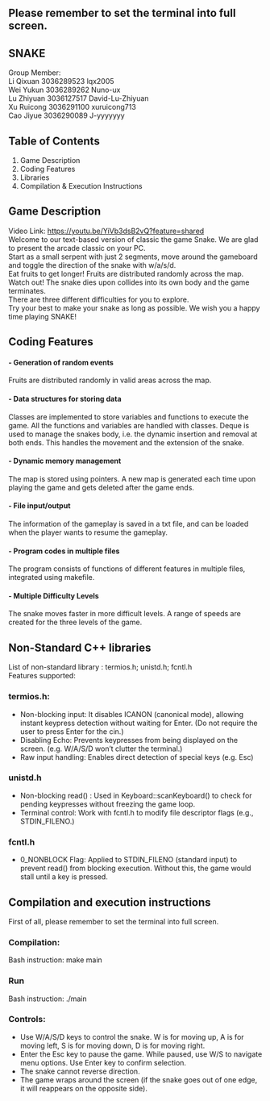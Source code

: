 ## Please remember to set the terminal into full screen.
## SNAKE
Group Member: <br/>
              Li Qixuan 3036289523 lqx2005 <br/>
              Wei Yukun 3036289262 Nuno-ux <br/>
              Lu Zhiyuan 3036127517 David-Lu-Zhiyuan <br/>
              Xu Ruicong 3036291100 xuruicong713 <br/>
              Cao Jiyue 3036290089 J-yyyyyyy <br/>

## Table of Contents
1. Game Description
2. Coding Features
3. Libraries
4. Compilation & Execution Instructions

## Game Description
Video Link: https://youtu.be/YiVb3dsB2vQ?feature=shared <br/>
Welcome to our text-based version of classic the game Snake. We are glad to present the arcade classic on your PC.<br/>
Start as a small serpent with just 2 segments, move around the gameboard and toggle the direction of the snake with w/a/s/d.<br/>
Eat fruits to get longer! Fruits are distributed randomly across the map. <br/>
Watch out! The snake dies upon collides into its own body and the game terminates. <br/>
There are three different difficulties for you to explore.<br/>
Try your best to make your snake as long as possible. We wish you a happy time playing SNAKE!


## Coding Features
#### - Generation of random events  <br/>
Fruits are distributed randomly in valid areas across the map.  <br/>
#### - Data structures for storing data  <br/>
Classes are implemented to store variables and functions to execute the game. All the functions and variables are handled with classes. Deque is used to manage the snakes body, i.e. the dynamic insertion and removal at both ends. This handles the movement and the extension of the snake. <br/>
#### - Dynamic memory management <br/>
The map is stored using pointers. A new map is generated each time upon playing the game and gets deleted after the game ends.
#### - File input/output  <br/>
The information of the gameplay is saved in a txt file, and can be loaded when the player wants to resume the gameplay.  <br/>
#### - Program codes in multiple files  <br/>
The program consists of functions of different features in multiple files, integrated using makefile.  <br/>
#### - Multiple Difficulty Levels  <br/>
The snake moves faster in more difficult levels.  A range of speeds are created for the three levels of the game.<br/>

## Non-Standard C++ libraries <br/>
List of non-standard library : termios.h; unistd.h; fcntl.h <br/>
Features supported: <br/>
### termios.h: <br/>
-	Non-blocking input: It disables ICANON (canonical mode), allowing instant keypress detection without waiting for Enter. (Do not require the user to press Enter for the cin.) <br/>
-	Disabling Echo: Prevents keypresses from being displayed on the screen. (e.g. W/A/S/D won’t clutter the terminal.) <br/>
-	Raw input handling: Enables direct detection of special keys (e.g. Esc) <br/>
### unistd.h <br/>
-	Non-blocking read() : Used in Keyboard::scanKeyboard() to check for pending keypresses without freezing the game loop. <br/>
-	Terminal control: Work with fcntl.h to modify file descriptor flags (e.g., STDIN_FILENO.) <br/>
### fcntl.h <br/>
-	0_NONBLOCK Flag: Applied to STDIN_FILENO (standard input) to prevent read() from blocking execution. Without this, the game would stall until a key is pressed. <br/>

## Compilation and execution instructions <br/>
First of all, please remember to set the terminal into full screen. <br/>
### Compilation: <br/>
Bash instruction: make main <br/>
### Run <br/>
Bash instruction: ./main <br/>
### Controls: <br/> 
-	Use W/A/S/D keys to control the snake. W is for moving up, A is for moving left, S is for moving down, D is for moving right. <br/>
-	Enter the Esc key to pause the game. While paused, use W/S to navigate menu options. Use Enter key to confirm selection. <br/>
-	The snake cannot reverse direction. <br/>
-	The game wraps around the screen (if the snake goes out of one edge, it will reappears on the opposite side). <br/>
